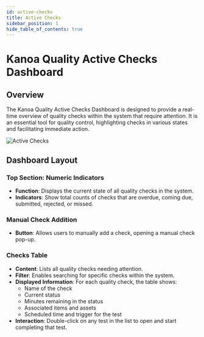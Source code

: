 ```yaml
---
id: active-checks
title: Active Checks
sidebar_position: 1
hide_table_of_contents: true
---
```

# Kanoa Quality Active Checks Dashboard

## Overview

The Kanoa Quality Active Checks Dashboard is designed to provide a real-time overview of quality checks within the system that require attention. It is an essential tool for quality control, highlighting checks in various states and facilitating immediate action.

![Active Checks](/img/quality-checks-active-checks.png)

## Dashboard Layout

### Top Section: Numeric Indicators
- **Function**: Displays the current state of all quality checks in the system.
- **Indicators**: Show total counts of checks that are overdue, coming due, submitted, rejected, or missed.

### Manual Check Addition
- **Button**: Allows users to manually add a check, opening a manual check pop-up.

### Checks Table
- **Content**: Lists all quality checks needing attention.
- **Filter**: Enables searching for specific checks within the system.
- **Displayed Information**: For each quality check, the table shows:
  - Name of the check
  - Current status
  - Minutes remaining in the status
  - Associated items and assets
  - Scheduled time and trigger for the test
- **Interaction**: Double-click on any test in the list to open and start completing that test.
